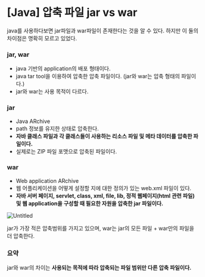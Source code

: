 # [Java] 압축 파일 jar vs war

java를 사용하다보면 jar파일과 war파일이 존재한다는 것을 알 수 있다. 하지만 이 둘의 차이점은 명확히 모르고 있었다.

### jar, war

- java 기반의 application의 배포 형태이다.
- java tar tool을 이용하여 압축한 압축 파일이다. (jar와 war는 압축 형태의 파일이다.)
- jar와 war는 사용 목적이 다르다.

### jar

- Java ARchive
- path 정보를 유지한 상태로 압축한다.
- **자바 클래스 파일과 각 클래스들이 사용하는 리소스 파일 및 메타 데이터를 압축한 파일이다.**
- 실제로는 ZIP 파일 포맷으로 압축된 파일이다.

### war

- Web application ARchive
- 웹 어플리케이션을 어떻게 설정할 지에 대한 정의가 있는 web.xml 파일이 있다.
- **자바 서버 페이지, servlet, class, xml, file, lib, 정적 웹페이지(html 관련 파일) 및 웹 application을 구성할 때 필요한 자원을 압축한 jar 파일이다.**

![Untitled](%5BJava%5D%20%E1%84%8B%E1%85%A1%E1%86%B8%E1%84%8E%E1%85%AE%E1%86%A8%20%E1%84%91%E1%85%A1%E1%84%8B%E1%85%B5%E1%86%AF%20jar%20vs%20war%206ee1230123a746098b1af093c5df80c7/Untitled.png)

jar가 가장 적은 압축범위를 가지고 있으며, war는 jar의 모든 파일 + war만의 파일을 더 압축한다.

### 요약

jar와 war의 차이는 **사용되는 목적에 따라 압축되는 파일 범위만 다른 압축 파일이다.**